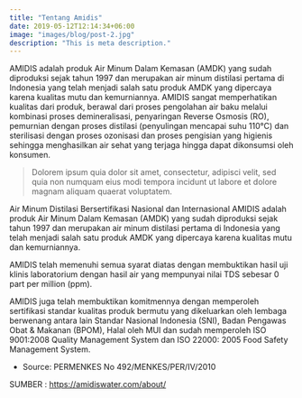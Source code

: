 ```yaml
---
title: "Tentang Amidis"
date: 2019-05-12T12:14:34+06:00
image: "images/blog/post-2.jpg"
description: "This is meta description."
---
```


AMIDIS adalah produk Air Minum Dalam Kemasan (AMDK) yang sudah diproduksi sejak tahun 1997 dan merupakan air minum distilasi pertama di Indonesia yang telah menjadi salah satu produk AMDK yang dipercaya karena kualitas mutu dan kemurniannya. AMIDIS sangat memperhatikan kualitas dari produk, berawal dari proses pengolahan air baku melalui kombinasi proses demineralisasi, penyaringan Reverse Osmosis (RO), pemurnian dengan proses distilasi (penyulingan mencapai suhu 110°C) dan sterilisasi dengan proses ozonisasi dan proses pengisian yang higienis sehingga menghasilkan air sehat yang terjaga hingga dapat dikonsumsi oleh konsumen.

> Dolorem ipsum quia dolor sit amet, consectetur, adipisci velit, sed quia non numquam eius modi tempora incidunt ut labore et dolore magnam aliquam quaerat voluptatem.

Air Minum Distilasi Bersertifikasi Nasional dan Internasional
AMIDIS adalah produk Air Minum Dalam Kemasan (AMDK) yang sudah diproduksi sejak tahun 1997 dan merupakan air minum distilasi pertama di Indonesia yang telah menjadi salah satu produk AMDK yang dipercaya karena kualitas mutu dan kemurniannya.

AMIDIS telah memenuhi semua syarat diatas dengan membuktikan hasil uji klinis laboratorium dengan hasil air yang mempunyai nilai TDS sebesar 0 part per million (ppm).

AMIDIS juga telah membuktikan komitmennya dengan memperoleh sertifikasi standar kualitas produk bermutu yang dikeluarkan oleh lembaga berwenang antara lain Standar Nasional Indonesia (SNI), Badan Pengawas Obat & Makanan (BPOM), Halal oleh MUI dan sudah memperoleh ISO 9001:2008 Quality Management System dan ISO 22000: 2005 Food Safety Management System.

* Source: PERMENKES No 492/MENKES/PER/IV/2010

SUMBER : https://amidiswater.com/about/